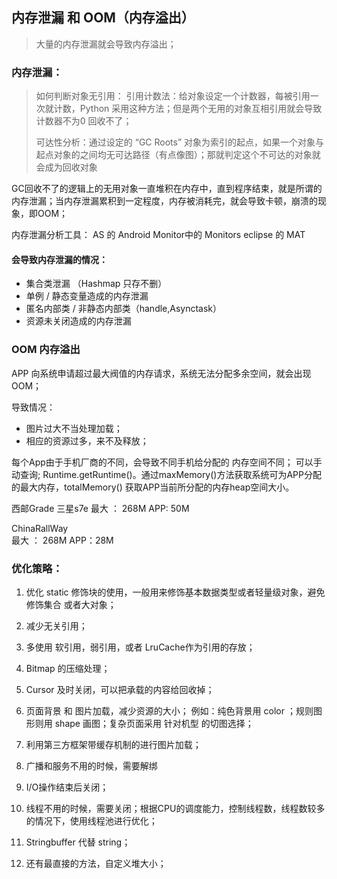 内存泄漏 和 OOM（内存溢出）
---
> 大量的内存泄漏就会导致内存溢出；

### 内存泄漏：
> 如何判断对象无引用：
> 引用计数法：给对象设定一个计数器，每被引用一次就计数，Python 采用这种方法；但是两个无用的对象互相引用就会导致计数器不为0 回收不了；
>  
>  可达性分析：通过设定的 “GC Roots” 对象为索引的起点，如果一个对象与起点对象的之间均无可达路径（有点像图）；那就判定这个不可达的对象就会成为回收对象

GC回收不了的逻辑上的无用对象一直堆积在内存中，直到程序结束，就是所谓的内存泄漏；当内存泄漏累积到一定程度，内存被消耗完，就会导致卡顿，崩溃的现象，即OOM；

内存泄漏分析工具：
AS 的 Android Monitor中的 Monitors
eclipse 的 MAT


#### 会导致内存泄漏的情况：
+ 集合类泄漏 （Hashmap 只存不删）
+ 单例 / 静态变量造成的内存泄漏
+ 匿名内部类 / 非静态内部类（handle,Asynctask）
+ 资源未关闭造成的内存泄漏


###  OOM 内存溢出
APP 向系统申请超过最大阀值的内存请求，系统无法分配多余空间，就会出现OOM；

导致情况：
+ 图片过大不当处理加载；
+ 相应的资源过多，来不及释放；

每个App由于手机厂商的不同，会导致不同手机给分配的 内存空间不同；
可以手动查询;
Runtime.getRuntime()。通过maxMemory()方法获取系统可为APP分配的最大内存，totalMemory() 获取APP当前所分配的内存heap空间大小。

西邮Grade 三星s7e
最大 ： 268M         APP:  50M

ChinaRallWay  
最大 ： 268M          APP：28M

### 优化策略：
1. 优化 static 修饰块的使用，一般用来修饰基本数据类型或者轻量级对象，避免修饰集合 或者大对象；

2. 减少无关引用；
3. 多使用 软引用，弱引用，或者 LruCache作为引用的存放；
4. Bitmap 的压缩处理；
5. Cursor 及时关闭，可以把承载的内容给回收掉；
6. 页面背景 和 图片加载，减少资源的大小；
例如：纯色背景用 color ；规则图形则用 shape 画图；复杂页面采用 针对机型 的切图选择；
7. 利用第三方框架带缓存机制的进行图片加载；
8. 广播和服务不用的时候，需要解绑
9. I/O操作结束后关闭；
10. 线程不用的时候，需要关闭；根据CPU的调度能力，控制线程数，线程数较多的情况下，使用线程池进行优化；
11. Stringbuffer 代替 string；
12. 还有最直接的方法，自定义堆大小；
